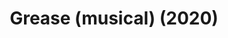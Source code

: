 ---
published: false
cancelled: COVID-19
layout: shows
title: Grease (musical) (2020)
category: musical
details:
  Theatre: The Alhambra Theatre & Dining
  Music: Jim Jacobs - wiki, Warren Casey - wiki
  Lyrics: Jim Jacobs, Warren Casey
  Book: Jim Jacobs, Warren Casey
showtimes: |
  2020-04-30 11:00:00
  2020-04-30 18:00:00
  2020-05-01 18:00:00
  2020-05-02 11:00:00
  2020-05-02 18:00:00
  2020-05-03 12:00:00
  2020-05-03 18:00:00
  2020-05-05 18:00:00
  2020-05-06 18:00:00
  2020-05-07 18:00:00
  2020-05-08 18:00:00
  2020-05-09 11:00:00
  2020-05-09 18:00:00
  2020-05-10 12:00:00
  2020-05-10 18:00:00
  2020-05-12 18:00:00
  2020-05-13 18:00:00
  2020-05-14 18:00:00
  2020-05-15 18:00:00
  2020-05-16 11:00:00
  2020-05-16 18:00:00
  2020-05-17 12:00:00
  2020-05-17 18:00:00
  2020-05-19 18:00:00
  2020-05-20 18:00:00
  2020-05-21 18:00:00
  2020-05-22 18:00:00
  2020-05-23 11:00:00
  2020-05-23 18:00:00
  2020-05-24 12:00:00
  2020-05-24 18:00:00
  2020-05-26 18:00:00
  2020-05-27 18:00:00
  2020-05-28 18:00:00
  2020-05-29 18:00:00
  2020-05-30 11:00:00
  2020-05-30 18:00:00
  2020-05-31 12:00:00
  2020-05-31 18:00:00
  2020-06-02 18:00:00
  2020-06-03 18:00:00
  2020-06-04 18:00:00
  2020-06-05 18:00:00
  2020-06-06 11:00:00
  2020-06-06 18:00:00
  2020-06-07 12:00:00
  2020-06-07 18:00:00
external_links:
  Alhambra Grease ♫ - Alhambra: https://www.alhambrajax.com/show/grease/
---